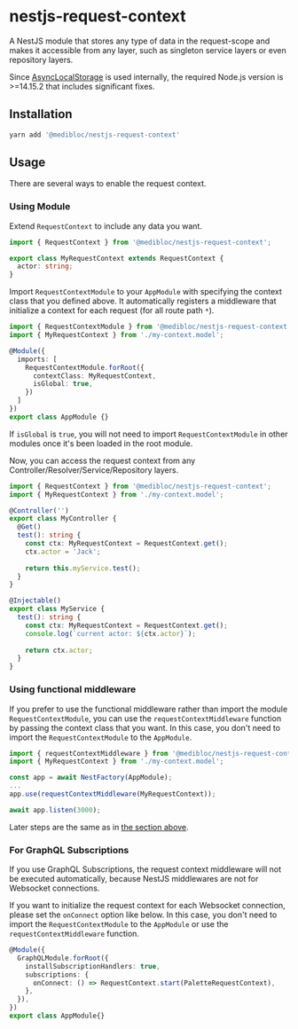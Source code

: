 # nestjs-request-context

A NestJS module that stores any type of data in the request-scope and makes it accessible
from any layer, such as singleton service layers or even repository layers.

Since [AsyncLocalStorage](https://nodejs.org/api/async_hooks.html#async_hooks_class_asynclocalstorage)
is used internally, the required Node.js version is >=14.15.2 that includes significant fixes.


## Installation

```bash
yarn add '@medibloc/nestjs-request-context'
```

## Usage

There are several ways to enable the request context.

### Using Module

Extend `RequestContext` to include any data you want.
```ts
import { RequestContext } from '@medibloc/nestjs-request-context';

export class MyRequestContext extends RequestContext {
  actor: string;
}
```

Import `RequestContextModule` to your `AppModule` with specifying the context class that you defined above.
It automatically registers a middleware that initialize a context for each request (for all route path `*`).

```ts
import { RequestContextModule } from '@medibloc/nestjs-request-context';
import { MyRequestContext } from './my-context.model';

@Module({
  imports: [
    RequestContextModule.forRoot({
      contextClass: MyRequestContext,
      isGlobal: true,
    })
  ]
})
export class AppModule {}
```

If `isGlobal` is `true`, you will not need to import `RequestContextModule` in other modules once it's been loaded in the root module.

Now, you can access the request context from any Controller/Resolver/Service/Repository layers.

```ts
import { RequestContext } from '@medibloc/nestjs-request-context';
import { MyRequestContext } from './my-context.model';

@Controller('')
export class MyController {
  @Get()
  test(): string {
    const ctx: MyRequestContext = RequestContext.get();
    ctx.actor = 'Jack';
    
    return this.myService.test();
  }
}

@Injectable()
export class MyService {
  test(): string {
    const ctx: MyRequestContext = RequestContext.get();
    console.log(`current actor: ${ctx.actor}`);
    
    return ctx.actor;
  }
}
```

### Using functional middleware

If you prefer to use the functional middleware rather than import the module `RequestContextModule`,
you can use the `requestContextMiddleware` function by passing the context class that you want.
In this case, you don't need to import the `RequestContextModule` to the `AppModule`.

```ts
import { requestContextMiddleware } from '@medibloc/nestjs-request-context';
import { MyRequestContext } from './my-context.model';

const app = await NestFactory(AppModule);
...
app.use(requestContextMiddleware(MyRequestContext));

await app.listen(3000);
```
Later steps are the same as in [the section above](#using-module).

### For GraphQL Subscriptions

If you use GraphQL Subscriptions, the request context middleware will not be executed automatically,
because NestJS middlewares are not for Websocket connections.

If you want to initialize the request context for each Websocket connection,
please set the `onConnect` option like below.
In this case, you don't need to import the `RequestContextModule` to the `AppModule`
or use the `requestContextMiddleware` function.

```ts
@Module({
  GraphQLModule.forRoot({
    installSubscriptionHandlers: true,
    subscriptions: {
      onConnect: () => RequestContext.start(PaletteRequestContext),
    },
  }), 
})
export class AppModule{}
```
